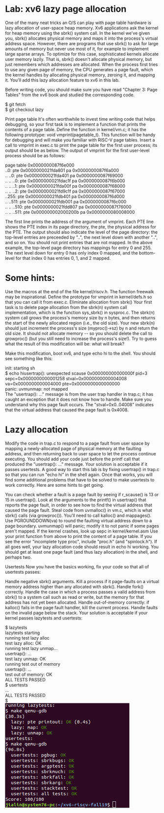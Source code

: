 # Lab: xv6 lazy page allocation
One of the many neat tricks an O/S can play with page table hardware is lazy allocation of user-space heap memory. Xv6 applications ask the kernel for heap memory using the sbrk() system call. In the kernel we've given you, sbrk() allocates physical memory and maps it into the process's virtual address space. However, there are programs that use sbrk() to ask for large amounts of memory but never use most of it, for example to implement large sparse arrays. To optimize for this case, sophisticated kernels allocate user memory lazily. That is, sbrk() doesn't allocate physical memory, but just remembers which addresses are allocated. When the process first tries to use any given page of memory, the CPU generates a page fault, which the kernel handles by allocating physical memory, zeroing it, and mapping it. You'll add this lazy allocation feature to xv6 in this lab.

Before writing code, you should make sure you have read "Chapter 3: Page Tables" from the xv6 book and studied the corresponding code. <br />

$ git fetch <br />
$ git checkout lazy <br />
  
Print page table
It's often worthwhile to invest time writing code that helps debugging, so your first task is to implement a function that prints the contents of a page table. Define the function in kernel/vm.c; it has the following prototype: void vmprint(pagetable_t). This function will be handy for debugging and will make you familiar with RISC-V page tables. Insert a call to vmprint in exec.c to print the page table for the first user process; its output should be as below.
The output of vmprint for the first user-level process should be as follows: <br />

page table 0x0000000087f6e000 <br />
 ..0: pte 0x0000000021fda801 pa 0x0000000087f6a000 <br />
 .. ..0: pte 0x0000000021fda401 pa 0x0000000087f69000 <br />
 .. .. ..0: pte 0x0000000021fdac1f pa 0x0000000087f6b000 <br />
 .. .. ..1: pte 0x0000000021fda00f pa 0x0000000087f68000 <br />
 .. .. ..2: pte 0x0000000021fd9c1f pa 0x0000000087f67000 <br />
 ..255: pte 0x0000000021fdb401 pa 0x0000000087f6d000 <br />
 .. ..511: pte 0x0000000021fdb001 pa 0x0000000087f6c000 <br />
 .. .. ..510: pte 0x0000000021fdd807 pa 0x0000000087f76000 <br />
 .. .. ..511: pte 0x000000002000200b pa 0x0000000080008000 <br />
  
The first line prints the address of the argument of vmprint. Each PTE line shows the PTE index in its page directory, the pte, the physical address for the PTE. The output should also indicate the level of the page directory: the top-level entries are preceeded by "..", the next level down with another "..", and so on. You should not print entries that are not mapped. In the above example, the top-level page directory has mappings for entry 0 and 255. The next level down for entry 0 has only index 0 mapped, and the bottom-level for that index 0 has entries 0, 1, and 2 mapped. 

# Some hints:
Use the macros at the end of the file kernel/riscv.h.
The function freewalk may be inspirational.
Define the prototype for vmprint in kernel/defs.h so that you can call it from exec.c.
Eliminate allocation from sbrk()
Your first task is to delete page allocation from the sbrk(n) system call implementation, which is the function sys_sbrk() in sysproc.c. The sbrk(n) system call grows the process's memory size by n bytes, and then returns the start of the newly allocated region (i.e., the old size). Your new sbrk(n) should just increment the process's size (myproc()->sz) by n and return the old size. It should not allocate memory -- so you should delete the call to growproc() (but you still need to increase the process's size!).
Try to guess what the result of this modification will be: what will break?

Make this modification, boot xv6, and type echo hi to the shell. You should see something like this:

init: starting sh <br />
$ echo hiusertrap(): unexpected scause 0x000000000000000f pid=3 <br />
            sepc=0x0000000000001258 stval=0x0000000000004008 <br />
va=0x0000000000004000 pte=0x0000000000000000 <br />
panic: uvmunmap: not mapped <br />
The "usertrap(): ..." message is from the user trap handler in trap.c; it has caught an exception that it does not know how to handle. Make sure you understand why this page fault occurs. The "stval=0x0..04008" indicates that the virtual address that caused the page fault is 0x4008.

# Lazy allocation
Modify the code in trap.c to respond to a page fault from user space by mapping a newly-allocated page of physical memory at the faulting address, and then returning back to user space to let the process continue executing. You should add your code just before the printf call that produced the "usertrap(): ..." message. Your solution is acceptable if it passes usertests.
A good way to start this lab is by fixing usertrap() in trap.c so that you can run "echo hi" in the shell again. Once that works, you will find some additional problems that have to be solved to make usertests to work correctly. Here are some hints to get going.

You can check whether a fault is a page fault by seeing if r_scause() is 13 or 15 in usertrap().
Look at the arguments to the printf() in usertrap() that reports the page fault, in order to see how to find the virtual address that caused the page fault.
Steal code from uvmalloc() in vm.c, which is what sbrk() calls (via growproc()). You'll need to call kalloc() and mappages().
Use PGROUNDDOWN(va) to round the faulting virtual address down to a page boundary.
uvmunmap() will panic; modify it to not panic if some pages aren't mapped.
If the kernel crashes, look up sepc in kernel/kernel.asm
Use your print function from above to print the content of a page table.
If you see the error "incomplete type proc", include "proc.h" (and "spinlock.h").
If all goes well, your lazy allocation code should result in echo hi working. You should get at least one page fault (and thus lazy allocation) in the shell, and perhaps two.

Usertests
Now you have the basics working, fix your code so that all of usertests passes:

Handle negative sbrk() arguments.
Kill a process if it page-faults on a virtual memory address higher than any allocated with sbrk().
Handle fork() correctly.
Handle the case in which a process passes a valid address from sbrk() to a system call such as read or write, but the memory for that address has not yet been allocated.
Handle out-of-memory correctly: if kalloc() fails in the page fault handler, kill the current process.
Handle faults on the invalid page below the stack.
Your solution is acceptable if your kernel passes lazytests and usertests: <br />

$  lazytests <br />
lazytests starting <br />
running test lazy alloc <br />
test lazy alloc: OK <br />
running test lazy unmap... <br />
usertrap(): ... <br />
test lazy unmap: OK <br />
running test out of memory <br />
usertrap(): ... <br />
test out of memory: OK <br />
ALL TESTS PASSED <br />
$ usertests <br />
... <br />
ALL TESTS PASSED <br />
$ <br />
![Test Image 1](result.png)
